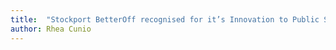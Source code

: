 ```yaml
---
title:  "Stockport BetterOff recognised for it’s Innovation to Public Service by iNetwork"
author: Rhea Cunio
---
```


